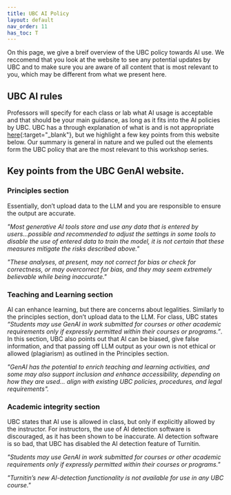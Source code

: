 ```yaml
---
title: UBC AI Policy
layout: default
nav_order: 11
has_toc: T
---
```

On this page, we give a breif overview of the UBC policy towards AI use. We reccomend that you look at the website to see any potential updates by UBC and to make sure you are aware of all content that is most relevant to you, which may be different from what we present here.

## UBC AI rules
Professors will specify for each class or lab what AI usage is acceptable and that should be your main guidance, as long as it fits into the AI policies by UBC. 
UBC has a through explanation of what is and is not appropriate [here](https://genai.ubc.ca/guidance/){:target="_blank"}, but we highlight a few key points from this website below. Our summary is general in nature and we pulled out the elements form the UBC policy that are the most relevant to this workshop series. 

## Key points from the UBC GenAI website.
### Principles section
Essentially, don’t upload data to the LLM and you are responsible to ensure the output are accurate. 
<p><em>"Most generative AI tools store and use any data that is entered by users...possible and recommended to adjust the settings in some tools to disable the use of entered data to train the model, it is not certain that these measures mitigate the risks described above."</em></p>
<p><em>"These analyses, at present, may not correct for bias or check for correctness, or may overcorrect for bias, and they may seem extremely believable while being inaccurate."</em></p>

### Teaching and Learning section
AI can enhance learning, but there are concerns about legalities. 
Similarly to the principles section, don’t upload data to the LLM. For class, UBC states <em>“Students may use GenAI in work submitted for courses or other academic requirements only if expressly permitted within their courses or programs.”</em>. In this section, UBC also points out that AI can be biased, give false information, and that passing off LLM output as your own is not ethical or allowed (plagiarism) as outlined in the Principles section.
<p>
<em>"GenAI has the potential to enrich teaching and learning activities, and some may also support inclusion and enhance accessibility, depending on how they are used... align with existing UBC policies, procedures, and legal requirements".</em></p>

### Academic integrity section
UBC states that AI use is allowed in class, but only if explicitly allowed by the instructor. For instructors, the use of AI detection software is discouraged, as it has been shown to be inaccurate. AI detection software is so bad, that UBC has disabled the AI detection feature of Turnitin. 
<p><em>"Students may use GenAI in work submitted for courses or other academic requirements only if expressly permitted within their courses or programs."</em></p>
<p><em>"Turnitin’s new AI-detection functionality is not available for use in any UBC course."</em></p>

